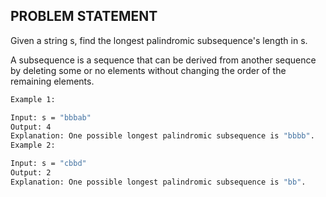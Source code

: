 ## PROBLEM STATEMENT
Given a string s, find the longest palindromic subsequence's length in s.

A subsequence is a sequence that can be derived from another sequence by deleting some or no elements without changing the order of the remaining elements.
```bash
Example 1:

Input: s = "bbbab"
Output: 4
Explanation: One possible longest palindromic subsequence is "bbbb".
Example 2:

Input: s = "cbbd"
Output: 2
Explanation: One possible longest palindromic subsequence is "bb".
```